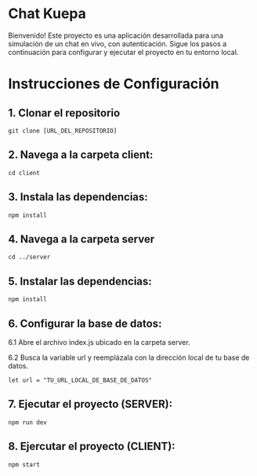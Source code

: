 # Chat Kuepa

Bienvenido! Este proyecto es una aplicación desarrollada para una simulación de un chat en vivo, con autenticación. Sigue los pasos a continuación para configurar y ejecutar el proyecto en tu entorno local.


# Instrucciones de Configuración

## 1. Clonar el repositorio

```
git clone [URL_DEL_REPOSITORIO]
```

## 2. Navega a la carpeta client:

```
cd client
```

## 3. Instala las dependencias:

```
npm install
```

## 4. Navega a la carpeta server

```
cd ../server
```

## 5. Instalar las dependencias:

```
npm install
```

## 6. Configurar la base de datos:

6.1 Abre el archivo index.js ubicado en la carpeta server.

6.2 Busca la variable url y reemplázala con la dirección local de tu base de datos.

```
let url = "TU_URL_LOCAL_DE_BASE_DE_DATOS"
```

## 7. Ejecutar el proyecto (SERVER):

```
npm run dev
```

## 8. Ejercutar el proyecto (CLIENT):

```
npm start
```
